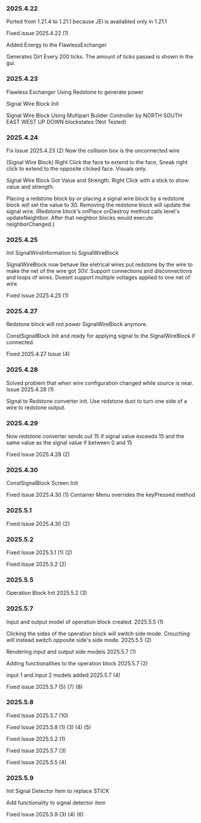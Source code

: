 ### 2025.4.22

Ported from 1.21.4 to 1.21.1 because JEI is availabled only in 1.21.1

Fixed issue 2025.4.22 (1)

Added Energy to the FlawlessExchanger

Generates Dirt Every 200 ticks. The amount of ticks passed is shown in the gui.

### 2025.4.23
Flawless Exchanger Using Redstone to generate power

Signal Wire Block Init

Signal Wire Block Using Multipart Builder Controller by NORTH SOUTH EAST WEST UP DOWN blockstates
(Not Tested)

### 2025.4.24
Fix Issue 2025.4.23 (2) Now the collision box is the unconnected wire

(Signal Wire Block) Right Click the face to extend to the face, Sneak right click to extend to the opposite clicked face.
Visuals only.

Signal Wire Block Got Value and Strength. 
Right Click with a stick to show value and strength.

Placing a redstone block by or placing a signal wire block by a redstone block will set the value to 30. 
Removing the redstone block will update the signal wire.
(Redstone block's onPlace onDestroy method calls level's updateNeightbor. After that neighbor blocks would execute neighborChanged.)

### 2025.4.25

Init SignalWireInformation to SignalWireBlock

SignalWireBlock now behave like eletrical wires put redstone by the wire to make the net of the wire got 30V. 
Support connections and disconnections and loops of wires. Doesnt support multiple voltages applied to one net of wire.

Fixed Issue 2025.4.25 (1)

### 2025.4.27

Redstone block will not power SignalWireBlock anymore.

ConstSignalBlock Init and ready for applying signal to the SignalWireBlock if connected.

Fixed 2025.4.27 Issue (4)

### 2025.4.28

Solved problem that when wire configuration changed while source is near. Issue 2025.4.28 (1)

Signal to Redstone converter init. Use redstone dust to turn one side of a wire to redstone output.

### 2025.4.29

Now redstone converter sends out 15 if signal value exceeds 15 and the same value as the signal value if between 0 and 15

Fixed Issue 2025.4.28 (2)

### 2025.4.30

ConstSignalBlock Screen Init

Fixed Issue 2025.4.30 (1) Container Menu overrides the keyPressed method

### 2025.5.1

Fixed Issue 2025.4.30 (2)

### 2025.5.2

Fixed Issue 2025.5.1 (1) (2)

Fixed Issue 2025.5.2 (2)

### 2025.5.5

Operation Block Init 2025.5.2 (3)

### 2025.5.7

Input and output model of operation block created. 2025.5.5 (1)

Clicking the sides of the operation block will switch side mode. Crouching will instead switch opposite side's side mode. 2025.5.5 (2)

Rendering input and output side models 2025.5.7 (1)

Adding functionalities to the operation block 2025.5.7 (2)

input 1 and input 2 models added 2025.5.7 (4)

Fixed issue 2025.5.7 (5) (7) (8)

### 2025.5.8

Fixed Issue 2025.5.7 (10)

Fixed Issue 2025.5.8 (1) (3) (4) (5)

Fixed Issue 2025.5.2 (1)

Fixed Issue 2025.5.7 (3)

Fixed Issue 2025.5.5 (4)

### 2025.5.9

Init Signal Detector Item to replace STICK

Add functionality to signal detector item

Fixed Issue 2025.5.9 (3) (4) (6)

